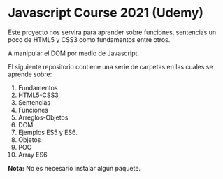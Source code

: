 # Javascript Course 2021 (Udemy)

Este proyecto nos servira para aprender sobre funciones, sentencias un poco de HTML5 y CSS3 como fundamentos entre otros.

A manipular el DOM por medio de Javascript.

El siguiente repositorio contiene una serie de carpetas en las cuales se aprende sobre: 
1. Fundamentos 
2. HTML5-CSS3 
3. Sentencias
4. Funciones
5. Arreglos-Objetos
6. DOM
7. Ejemplos ES5 y ES6.
8. Objetos
9. POO
10. Array ES6

**Nota:** No es necesario instalar algún paquete.